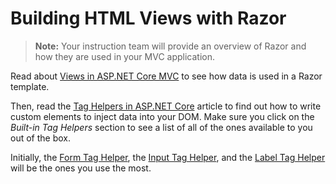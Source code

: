# Building HTML Views with Razor

> **Note:** Your instruction team will provide an overview of Razor and how they are used in your MVC application.

Read about [Views in ASP.NET Core MVC](https://docs.microsoft.com/en-us/aspnet/core/mvc/views/overview) to see how data is used in a Razor template.

Then, read the [Tag Helpers in ASP.NET Core](https://docs.microsoft.com/en-us/aspnet/core/mvc/views/tag-helpers/intro) article to find out how to write custom elements to inject data into your DOM. Make sure you click on the _Built-in Tag Helpers_ section to see a list of all of the ones available to you out of the box.

Initially, the [Form Tag Helper](https://docs.microsoft.com/en-us/aspnet/core/mvc/views/working-with-forms), the [Input Tag Helper](https://docs.microsoft.com/en-us/aspnet/core/mvc/views/working-with-forms), and the [Label Tag Helper](https://docs.microsoft.com/en-us/aspnet/core/mvc/views/working-with-forms) will be the ones you use the most.
